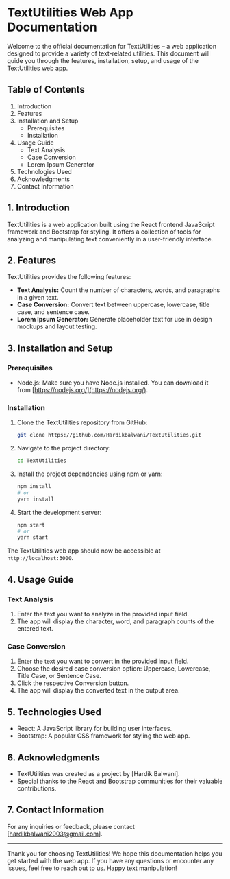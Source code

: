 # TextUtilities Web App Documentation

Welcome to the official documentation for TextUtilities – a web application designed to provide a variety of text-related utilities. This document will guide you through the features, installation, setup, and usage of the TextUtilities web app.

## Table of Contents

1. Introduction
2. Features
3. Installation and Setup
   - Prerequisites
   - Installation
4. Usage Guide
   - Text Analysis
   - Case Conversion
   - Lorem Ipsum Generator
5. Technologies Used
6. Acknowledgments
7. Contact Information

## 1. Introduction

TextUtilities is a web application built using the React frontend JavaScript framework and Bootstrap for styling. It offers a collection of tools for analyzing and manipulating text conveniently in a user-friendly interface.

## 2. Features

TextUtilities provides the following features:

- **Text Analysis:** Count the number of characters, words, and paragraphs in a given text.
- **Case Conversion:** Convert text between uppercase, lowercase, title case, and sentence case.
- **Lorem Ipsum Generator:** Generate placeholder text for use in design mockups and layout testing.

## 3. Installation and Setup

### Prerequisites

- Node.js: Make sure you have Node.js installed. You can download it from [https://nodejs.org/](https://nodejs.org/).

### Installation

1. Clone the TextUtilities repository from GitHub:

   ```bash
   git clone https://github.com/Hardikbalwani/TextUtilities.git
   ```

2. Navigate to the project directory:

   ```bash
   cd TextUtilities
   ```

3. Install the project dependencies using npm or yarn:

   ```bash
   npm install
   # or
   yarn install
   ```

4. Start the development server:

   ```bash
   npm start
   # or
   yarn start
   ```

The TextUtilities web app should now be accessible at `http://localhost:3000`.

## 4. Usage Guide

### Text Analysis

1. Enter the text you want to analyze in the provided input field.
2. The app will display the character, word, and paragraph counts of the entered text.

### Case Conversion

1. Enter the text you want to convert in the provided input field.
2. Choose the desired case conversion option: Uppercase, Lowercase, Title Case, or Sentence Case.
3. Click the respective Conversion button.
4. The app will display the converted text in the output area.


## 5. Technologies Used

- React: A JavaScript library for building user interfaces.
- Bootstrap: A popular CSS framework for styling the web app.

## 6. Acknowledgments

- TextUtilities was created as a project by [Hardik Balwani].
- Special thanks to the React and Bootstrap communities for their valuable contributions.

## 7. Contact Information

For any inquiries or feedback, please contact [hardikbalwani2003@gmail.com].

---

Thank you for choosing TextUtilities! We hope this documentation helps you get started with the web app. If you have any questions or encounter any issues, feel free to reach out to us. Happy text manipulation!

